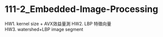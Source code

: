 # 111-2_Embedded-Image-Processing

HW1. kernel size + AVX效益量測
HW2. LBP 特徵向量  
HW3. watershed+LBP image segment
